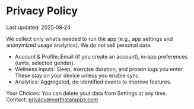 # Privacy Policy
Last updated: 2025‑08‑24

We collect only what’s needed to run the app (e.g., app settings and anonymized usage analytics). We do not sell personal data.

- Account & Profile: Email (if you create an account), in‑app preferences (units, selected gender).
- Wellness Inputs: Sleep, exercise duration, and protein logs you enter. These stay on your device unless you enable sync.
- Analytics: Aggregated, de‑identified events to improve features.

Your Choices: You can delete your data from Settings at any time.  
Contact: privacy@northstarapps.com

